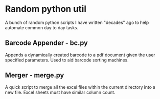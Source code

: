 # Random python util

A bunch of random python scripts I have written "decades" ago to help automate common day to day tasks.

## Barcode Appender - bc.py

Appends a dynamically created barcode to a pdf document given the user specified parameters. Used to aid barcode sorting machines.

## Merger - merge.py

A quick script to merge all the excel files within the current directory into a new file. Excel sheets must have similar column count. 
